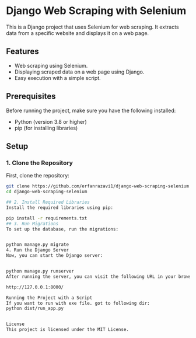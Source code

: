 # Django Web Scraping with Selenium

This is a Django project that uses Selenium for web scraping. It extracts data from a specific website and displays it on a web page.

## Features
- Web scraping using Selenium.
- Displaying scraped data on a web page using Django.
- Easy execution with a simple script.

## Prerequisites
Before running the project, make sure you have the following installed:
- Python (version 3.8 or higher)
- pip (for installing libraries)

## Setup

### 1. Clone the Repository
First, clone the repository:
```bash
git clone https://github.com/erfanrazavi1/django-web-scraping-selenium.git
cd django-web-scraping-selenium

## 2. Install Required Libraries
Install the required libraries using pip:

pip install -r requirements.txt
## 3. Run Migrations
To set up the database, run the migrations:


python manage.py migrate
4. Run the Django Server
Now, you can start the Django server:


python manage.py runserver
After running the server, you can visit the following URL in your browser to see the project:

http://127.0.0.1:8000/

Running the Project with a Script
If you want to run with exe file. got to following dir:
python dist/run_app.py


License
This project is licensed under the MIT License.
